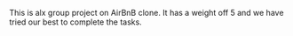 This is alx group project on AirBnB clone. It has a weight off 5 and we have tried our best to complete the tasks.

